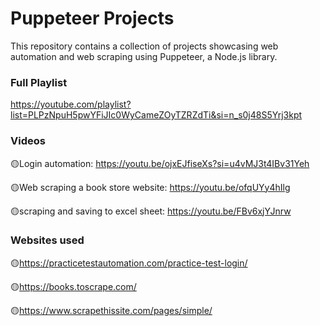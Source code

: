 # Puppeteer Projects

This repository contains a collection of projects showcasing web automation and web scraping using Puppeteer, a Node.js library.


### Full Playlist
https://youtube.com/playlist?list=PLPzNpuH5pwYFiJIc0WyCameZOyTZRZdTi&si=n_s0j48S5Yrj3kpt


### Videos
🟡Login automation: https://youtu.be/ojxEJfiseXs?si=u4vMJ3t4IBv31Yeh

🟡Web scraping a book store website: https://youtu.be/ofqUYy4hIlg

🟡scraping and saving to excel sheet: https://youtu.be/FBv6xjYJnrw


### Websites used
🟡https://practicetestautomation.com/practice-test-login/

🟡https://books.toscrape.com/

🟡https://www.scrapethissite.com/pages/simple/
